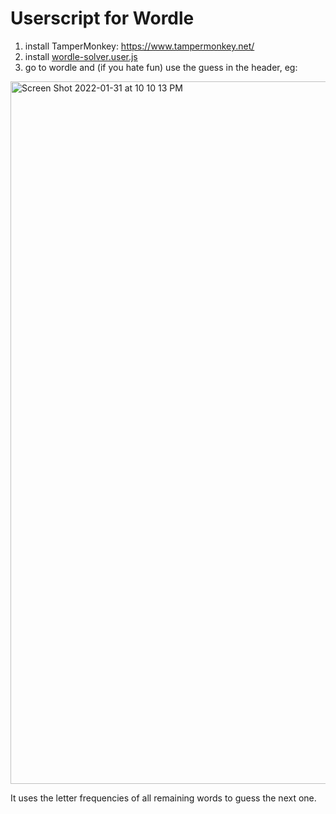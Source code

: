 # Userscript for Wordle

1. install TamperMonkey: https://www.tampermonkey.net/
2. install [wordle-solver.user.js](https://github.com/JJTimmons/wordle/raw/main/wordle-solver.user.js)
3. go to wordle and (if you hate fun) use the guess in the header, eg:

<img width="1124" alt="Screen Shot 2022-01-31 at 10 10 13 PM" src="https://user-images.githubusercontent.com/13923102/151907681-f341c96e-a287-461b-8132-baf9ae02fdf2.png">

It uses the letter frequencies of all remaining words to guess the next one.

